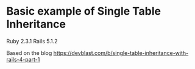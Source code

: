 # Basic example of Single Table Inheritance

Ruby 2.3.1
Rails 5.1.2

Based on the blog https://devblast.com/b/single-table-inheritance-with-rails-4-part-1
